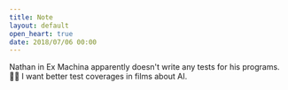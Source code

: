 ```yaml
---
title: Note
layout: default
open_heart: true
date: 2018/07/06 00:00
---
```


Nathan in Ex Machina apparently doesn't write any tests for his programs. 🤷🏻 I want better test coverages in films about AI.

